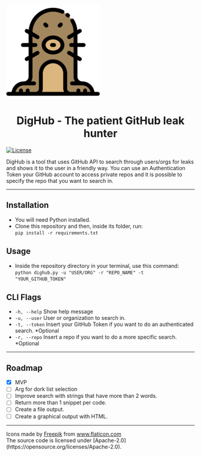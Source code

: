 <a href="https://github.com/raphaelcarvalhozup/dighub">
  <img src="./images/logo.png" width="250" />
</a>
<h1 align="center">
  DigHub - The patient GitHub leak hunter<br>
</h1>

[![License](https://img.shields.io/badge/License-Apache%202.0-blue.svg)](https://opensource.org/licenses/Apache-2.0)

DigHub is a tool that uses GitHub API to search through users/orgs for leaks and shows it to the user in a friendly way. You can use an Authentication Token your GitHub account to access private repos and it is possible to specify the repo that you want to search in.

---

## Installation
- You will need Python installed.
- Clone this repository and then, inside its folder, run:<br>
  ```pip install -r requirements.txt```
  
## Usage
- Inside the repository directory in your terminal, use this command:<br>
  ```python dighub.py -u "USER/ORG" -r "REPO_NAME" -t "YOUR_GITHUB_TOKEN"```

## CLI Flags

-  ```-h, --help```   Show help message
-  ```-u, --user```    User or organization to search in.
-  ```-t, --token```   Insert your GitHub Token if you want to do an authenticated search. *Optional
-  ```-r, --repo```    Insert a repo if you want to do a more specific search. *Optional

---

## Roadmap

- [x] MVP 
- [ ] Arg for dork list selection
- [ ] Improve search with strings that have more than 2 words.
- [ ] Return more than 1 snippet per code.
- [ ] Create a file output.
- [ ] Create a graphical output with HTML.

---

<div>Icons made by <a href="https://www.freepik.com" title="Freepik">Freepik</a> from <a href="https://www.flaticon.com/" title="Flaticon">www.flaticon.com</a></div>
The source code is licensed under [Apache-2.0](https://opensource.org/licenses/Apache-2.0).